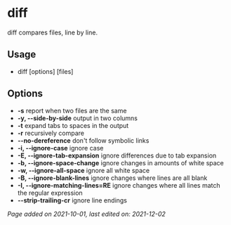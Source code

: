 # diff
diff compares files, line by line.

## Usage
- diff [options] [files]

## Options
- **-s** report when two files are the same
- **-y, --side-by-side** output in two columns
- **-t** expand tabs to spaces in the output
- **-r** recursively compare
- **--no-dereference** don't follow symbolic links
- **-i, --ignore-case** ignore case
- **-E, --ignore-tab-expansion** ignore differences due to tab expansion
- **-b, --ignore-space-change** ignore changes in amounts of white space
- **-w, --ignore-all-space** ignore all white space
- **-B, --ignore-blank-lines** ignore changes where lines are all blank
- **-I, --ignore-matching-lines=RE** ignore changes where all lines match the
regular expression
- **--strip-trailing-cr** ignore line endings

*Page added on 2021-10-01, last edited on: 2021-12-02*

